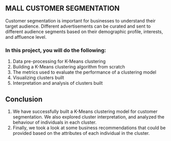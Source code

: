 ## MALL CUSTOMER SEGMENTATION

Customer segmentation is important for businesses to understand their target audience. Different advertisements can be curated and sent to different audience segments based on their demographic profile, interests, and affluence level.

### In this project, you will do the following:

1. Data pre-processing for K-Means clustering
2. Building a K-Means clustering algorithm from scratch
3. The metrics used to evaluate the performance of a clustering model
4. Visualizing clusters built
5. Interpretation and analysis of clusters built

## Conclusion
1. We have successfully built a K-Means clustering model for customer segmentation. We also explored cluster interpretation, and analyzed the behaviour of individuals in each cluster.
2. Finally, we took a look at some business recommendations that could be provided based on the attributes of each individual in the cluster.
